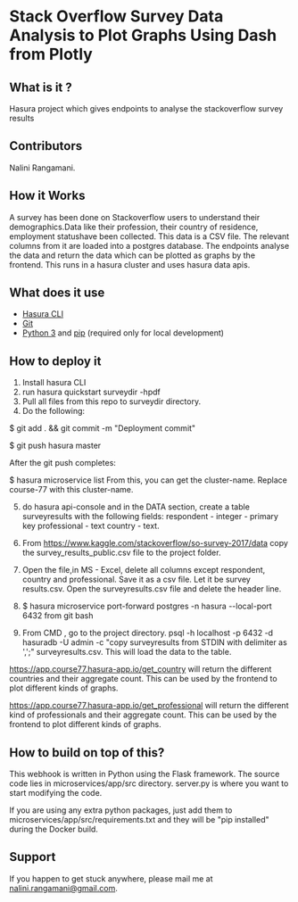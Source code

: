 # Stack Overflow Survey Data Analysis to Plot Graphs Using Dash from Plotly



## What is it ?
Hasura project which gives endpoints to analyse the stackoverflow survey results

## Contributors
Nalini Rangamani.

## How it Works
A survey has been done on Stackoverflow users to understand their demographics.Data like their profession, their country of residence, employment statushave been collected. This data is a CSV file. The relevant columns from it are loaded into a postgres database. The endpoints analyse the data and return the data which can be plotted as graphs by the frontend. This runs in a hasura cluster and uses hasura data apis. 

## What does it use

- [Hasura CLI](https://docs.hasura.io/0.15/manual/install-hasura-cli.html)
- [Git](https://git-scm.com)
- [Python 3](https://www.python.org/downloads/) and [pip](https://pip.pypa.io/en/stable/installing/) (required only for local development)

## How to deploy it

1. Install hasura CLI
2. run hasura quickstart surveydir -hpdf
3. Pull all files from this repo to surveydir directory.
4. Do the following:

$ git add . && git commit -m "Deployment commit"

$ git push hasura master


After the git push completes:


$ hasura microservice list
 From this, you can get the cluster-name. Replace course-77 with this cluster-name.

5. do hasura api-console and in the DATA section, create a table surveyresults with the following fields:
respondent - integer - primary key
professional - text
country - text.

6. From https://www.kaggle.com/stackoverflow/so-survey-2017/data copy the survey_results_public.csv file to the project folder. 

7. Open the file,in MS - Excel, delete all columns except respondent, country and professional. Save it as a csv file. Let it be survey results.csv. Open the surveyresults.csv file and delete the header line.

8. $ hasura microservice port-forward postgres -n hasura --local-port 6432 from git bash

9. From CMD , go to the project directory. 
psql -h localhost -p 6432 -d hasuradb -U admin -c "copy surveyresults from STDIN with delimiter as ',';" surveyresults.csv.
This will load the data to the table.

https://app.course77.hasura-app.io/get_country will return the different countries and their aggregate count. This can be used by the frontend to plot different kinds of graphs.

https://app.course77.hasura-app.io/get_professional will return the different kind of professionals and their aggregate count. This can be used by the frontend to plot different kinds of graphs.

## How to build on top of this?
This webhook is written in Python using the Flask framework. The source code lies in microservices/app/src directory. server.py is where you want to start modifying the code.

If you are using any extra python packages, just add them to microservices/app/src/requirements.txt and they will be "pip installed" during the Docker build.

## Support
If you happen to get stuck anywhere, please mail me at nalini.rangamani@gmail.com. 
